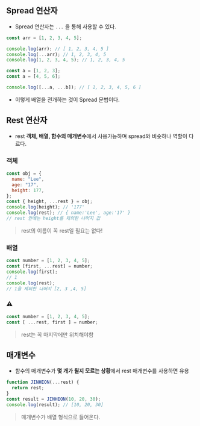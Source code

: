 ## Spread 연산자

- Spread 연산자는 `...` 을 통해 사용할 수 있다.

```js
const arr = [1, 2, 3, 4, 5];

console.log(arr); // [ 1, 2, 3, 4, 5 ]
console.log(...arr); // 1, 2, 3, 4, 5
console.log(1, 2, 3, 4, 5); // 1, 2, 3, 4, 5
```

```js
const a = [1, 2, 3];
const a = [4, 5, 6];

console.log([...a, ...b]); // [ 1, 2, 3, 4, 5, 6 ]
```

- 이렇게 배열을 전개하는 것이 Spread 문법이다.

## Rest 연산자

- rest **객체, 배열, 함수의 매개변수**에서 사용가능하며 spread와 비슷하나 역할이 다르다.

### 객체

```js
const obj = {
  name: "Lee",
  age: "17",
  height: 177,
};
const { height, ...rest } = obj;
console.log(height); // '177'
console.log(rest); // { name:'Lee', age:'17' }
// rest 안에는 height를 제외한 나머지 값
```

> rest의 이름이 꼭 rest일 필요는 없다!

### 배열

```js
const number = [1, 2, 3, 4, 5];
const [first, ...rest] = number;
console.log(first);
// 1
console.log(rest);
// 1을 제외한 나머지 [2, 3 ,4, 5]
```

### ⚠

```js
const number = [1, 2, 3, 4, 5];
const [ ...rest, first ] = number;
```

> rest는 꼭 마지막에만 위치해야함

## 매개변수

- 함수의 매개변수가 **몇 개가 될지 모르는 상황**에서 rest 매개변수를 사용하면 유용

```js
function JINHEON(...rest) {
  return rest;
}
const result = JINHEON(10, 20, 30);
console.log(result); // [10, 20, 30]
```

> 매개변수가 배열 형식으로 들어온다.
